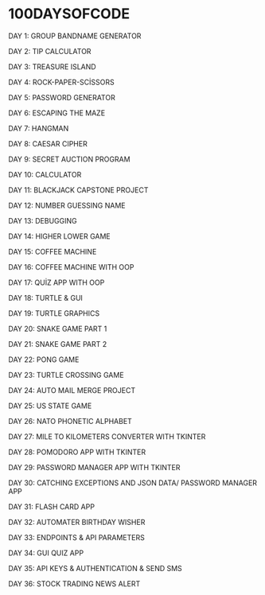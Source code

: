 # 100DAYSOFCODE

DAY 1: GROUP BANDNAME GENERATOR

DAY 2: TIP CALCULATOR

DAY 3: TREASURE ISLAND

DAY 4: ROCK-PAPER-SCİSSORS

DAY 5: PASSWORD GENERATOR

DAY 6: ESCAPING THE MAZE

DAY 7: HANGMAN

DAY 8: CAESAR CIPHER

DAY 9: SECRET AUCTION PROGRAM

DAY 10: CALCULATOR

DAY 11: BLACKJACK CAPSTONE PROJECT

DAY 12: NUMBER GUESSING NAME

DAY 13: DEBUGGING

DAY 14: HIGHER LOWER GAME

DAY 15: COFFEE MACHINE

DAY 16: COFFEE MACHINE WITH OOP

DAY 17: QUİZ APP WITH OOP

DAY 18: TURTLE & GUI

DAY 19: TURTLE GRAPHICS

DAY 20: SNAKE GAME PART 1

DAY 21: SNAKE GAME PART 2

DAY 22: PONG GAME

DAY 23: TURTLE CROSSING GAME

DAY 24: AUTO MAIL MERGE PROJECT

DAY 25: US STATE GAME

DAY 26: NATO PHONETIC ALPHABET

DAY 27: MILE TO KILOMETERS CONVERTER WITH TKINTER

DAY 28: POMODORO APP WITH TKINTER

DAY 29: PASSWORD MANAGER APP WITH TKINTER

DAY 30: CATCHING EXCEPTIONS AND JSON DATA/ PASSWORD MANAGER APP

DAY 31: FLASH CARD APP

DAY 32: AUTOMATER BIRTHDAY WISHER

DAY 33: ENDPOINTS & API PARAMETERS

DAY 34: GUI QUIZ APP

DAY 35: API KEYS & AUTHENTICATION & SEND SMS

DAY 36: STOCK TRADING NEWS ALERT 



